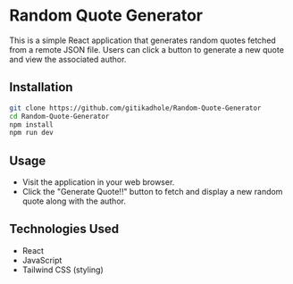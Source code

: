# Random Quote Generator

This is a simple React application that generates random quotes fetched from a remote JSON file. Users can click a button to generate a new quote and view the associated author.


## Installation


```bash
git clone https://github.com/gitikadhole/Random-Quote-Generator
cd Random-Quote-Generator
npm install
npm run dev
```

## Usage
- Visit the application in your web browser.
- Click the "Generate Quote!!" button to fetch and display a new random quote along with the author.

## Technologies Used
- React
- JavaScript
- Tailwind CSS (styling)
